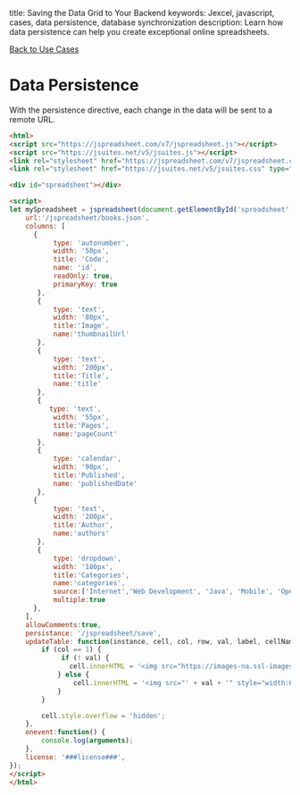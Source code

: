 title: Saving the Data Grid to Your Backend
keywords: Jexcel, javascript, cases, data persistence, database synchronization
description: Learn how data persistence can help you create exceptional online spreadsheets.

[Back to Use Cases](/docs/v7/examplese "Back to the use cases section")

# Data Persistence

With the persistence directive, each change in the data will be sent to a remote URL.

```html
<html>
<script src="https://jspreadsheet.com/v7/jspreadsheet.js"></script>
<script src="https://jsuites.net/v5/jsuites.js"></script>
<link rel="stylesheet" href="https://jspreadsheet.com/v7/jspreadsheet.css" type="text/css" />
<link rel="stylesheet" href="https://jsuites.net/v5/jsuites.css" type="text/css" />

<div id="spreadsheet"></div>

<script>
let mySpreadsheet = jspreadsheet(document.getElementById('spreadsheet'), {
    url:'/jspreadsheet/books.json',
    columns: [
      {
           type: 'autonumber',
           width: '50px',
           title: 'Code',
           name: 'id',
           readOnly: true,
           primaryKey: true
       },
       {
           type: 'text',
           width: '80px',
           title:'Image',
           name:'thumbnailUrl'
       },
       {
           type: 'text',
           width: '200px',
           title:'Title',
           name:'title'
       },
       {
          type: 'text',
           width: '55px',
           title:'Pages',
           name:'pageCount'
       },
       {
           type: 'calendar',
           width: '90px',
           title:'Published',
           name: 'publishedDate'
       },
      {
           type: 'text',
           width: '200px',
           title:'Author',
           name:'authors'
       },
       {
           type: 'dropdown',
           width: '180px',
           title:'Categories',
           name:'categories',
           source:['Internet','Web Development', 'Java', 'Mobile', 'Open Source'],
           multiple:true
      },
    ],
    allowComments:true,
    persistance: '/jspreadsheet/save',
    updateTable: function(instance, cell, col, row, val, label, cellName) {
        if (col == 1) {
             if (! val) {
               cell.innerHTML = '<img src="https://images-na.ssl-images-amazon.com/images/I/21%2Bwfxx2lyL._SX319_BO1,204,203,200_.jpg" style="width:60px;">';
            } else {
                cell.innerHTML = '<img src="' + val + '" style="width:60px;">';
            }
        }

        cell.style.overflow = 'hidden';
    },
    onevent:function() {
        console.log(arguments);
    },
    license: '###license###',
});
</script>
</html>
```
 

